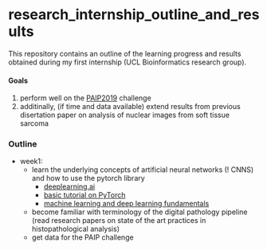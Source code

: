 # research_internship_outline_and_results
This repository contains an outline of the learning progress and results obtained during my first internship (UCL Bioinformatics research group).


#### Goals 
1. perform well on the [PAIP2019](https://paip2019.grand-challenge.org/Dataset/) challenge
2. additinally, (if time and data available) extend results from previous disertation paper on analysis of nuclear images from soft tissue sarcoma

### Outline
* week1: 
  * learn the underlying concepts of artificial neural networks (! CNNS) and how to use the pytorch library
    - [deeplearning.ai](https://www.coursera.org/learn/convolutional-neural-networks/home/welcome)
    - [basic tutorial on PyTorch](http://deeplizard.com/learn/video/v5cngxo4mIg)
    - [machine learning and deep learning fundamentals](http://deeplizard.com/learn/video/v5cngxo4mIg)
  * become familiar with terminology of the digital pathology pipeline 
    (read research papers on state of the art practices in histopathological analysis)
  * get data for the PAIP challenge
    
